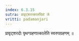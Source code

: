 ```yaml
---
index: 6.3.15
sutra: प्रावृट्शरत्कालदिवां जे
vritti: padamanjari
---
```


  प्रावृट्शरदोः पृथग्ग्रहणात्कालेति स्वरुपग्रहणम् ॥